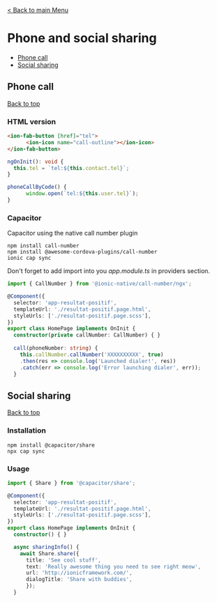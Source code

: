 [< Back to main Menu](https://github.com/gsoulie/Mobile-App-Development/blob/master/ionic2-test.md)    

# Phone and social sharing

* [Phone call](#phone-call)   
* [Social sharing](#social-sharing)    

## Phone call
[Back to top](#phone-and-social-sharing) 

### HTML version

````html
<ion-fab-button [href]="tel">
      <ion-icon name="call-outline"></ion-icon>
</ion-fab-button>
````

````typescript
ngOnInit(): void {
  this.tel = `tel:${this.contact.tel}`;
}

phoneCallByCode() {
      window.open(`tel:${this.user.tel}`);
}
````

### Capacitor

Capacitor using the native call number plugin

```
npm install call-number 
npm install @awesome-cordova-plugins/call-number 
ionic cap sync
```

Don't forget to add import into you *app.module.ts* in providers section.

```typescript
import { CallNumber } from '@ionic-native/call-number/ngx';

@Component({
  selector: 'app-resultat-positif',
  templateUrl: './resultat-positif.page.html',
  styleUrls: ['./resultat-positif.page.scss'],
})
export class HomePage implements OnInit {
  constructor(private callNumber: CallNumber) { }
  
  call(phoneNumber: string) {
    this.callNumber.callNumber('XXXXXXXXXX', true)
    .then(res => console.log('Launched dialer!', res))
    .catch(err => console.log('Error launching dialer', err));
  }
```

## Social sharing
[Back to top](#phone-and-social-sharing) 

### Installation

````
npm install @capacitor/share
npx cap sync
````

### Usage

```typescript
import { Share } from '@capacitor/share';

@Component({
  selector: 'app-resultat-positif',
  templateUrl: './resultat-positif.page.html',
  styleUrls: ['./resultat-positif.page.scss'],
})
export class HomePage implements OnInit {
  constructor() { }

  async sharingInfo() {
    await Share.share({
      title: 'See cool stuff',
      text: 'Really awesome thing you need to see right meow',
      url: 'http://ionicframework.com/',
      dialogTitle: 'Share with buddies',
      });
  }
```
